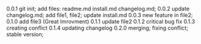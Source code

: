 0.0.1 git init; add files: readme.md install.md changelog.md;
0.0.2 update changelog.md; add file1, file2; update install.md
0.0.3 new feature in file2;
0.1.0 add file3 (Great Imrovment)
0.1.1 update file2
0.1.2 critical bug fix
0.1.3 creating conflict
0.1.4 updating changelog
0.2.0 merging; fixing conflict; stable version;

